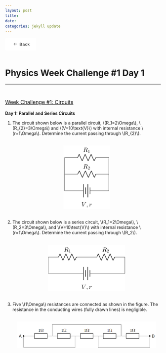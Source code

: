 ```yaml
---
layout: post
title:  
date:   
categories: jekyll update
---
```


<style>
    button {
        display: flex;
        height: 3em;
        width: 100px;
        align-items: center;
        justify-content: center;
        background-color: #eeeeee4b;
        border-radius: 3px;
        letter-spacing: 1px;
        transition: all 0.2s linear;
        cursor: pointer;
        border: none;
        background: #fff;
    }

        button > svg {
            margin-right: 5px;
            margin-left: 5px;
            font-size: 20px;
            transition: all 0.4s ease-in;
        }

        button:hover > svg {
            font-size: 1.2em;
            transform: translateX(-5px);
        }

        button:hover {
            box-shadow: 9px 9px 33px #d1d1d1, -9px -9px 33px #ffffff;
            transform: translateY(-2px);
        }
</style>

<style>
a:link, a:visited{
  color: black;
  text-decoration: none;
}
a:hover {
  color: orange;
  text-decoration: none;
}
</style>

<script id="MathJax-script" async src="https://cdn.jsdelivr.net/npm/mathjax@3/es5/tex-mml-chtml.js"></script>
<link rel="stylesheet" type="text/css" href="https://tikzjax.com/v1/fonts.css">
<script src="https://tikzjax.com/v1/tikzjax.js"></script>
<script src="//i.upmath.me/latex.js"></script>

<a href="/main_pages/Handouts.html" style="color:black;text-decoration:none">
<button>
    <svg height="16" width="16" xmlns="http://www.w3.org/2000/svg" version="1.1" viewBox="0 0 1024 1024"><path d="M874.690416 495.52477c0 11.2973-9.168824 20.466124-20.466124 20.466124l-604.773963 0 188.083679 188.083679c7.992021 7.992021 7.992021 20.947078 0 28.939099-4.001127 3.990894-9.240455 5.996574-14.46955 5.996574-5.239328 0-10.478655-1.995447-14.479783-5.996574l-223.00912-223.00912c-3.837398-3.837398-5.996574-9.046027-5.996574-14.46955 0-5.433756 2.159176-10.632151 5.996574-14.46955l223.019353-223.029586c7.992021-7.992021 20.957311-7.992021 28.949332 0 7.992021 8.002254 7.992021 20.957311 0 28.949332l-188.073446 188.073446 604.753497 0C865.521592 475.058646 874.690416 484.217237 874.690416 495.52477z"></path></svg>
    <span>Back</span>
</button>
</a>

<br />
<head>
    <h1>
        Physics Week Challenge #1 Day 1
    </h1>
</head>

<hr />

<br />
    <p style="text-decoration:underline;font-size:larger">
        Week Challenge #1: Circuits
    </p>

<b>Day 1: Parallel and Series Circuits</b>
<ol>
    <li>
            The circuit shown below is a parallel circuit, \(R_1=2\Omega\), \(R_{2}=3\Omega\) and \(V=10\text{V}\) with internal resistance \(r=1\Omega\). Determine the current passing through \(R_{2}\).
    </li>
    <br />
        <p align="center">
            <img class="center" src="/main_pages/PWC/W1D11.png" width="150px" alt="W1D11" >
        </p>
    <br />
    <li>
            The circuit shown below is a series circuit, \(R_1=2\Omega\), \(R_2=3\Omega\), and \(V=10\text{V}\) with internal resistance \(r=1\Omega\). Determine the current passing through \(R_2\).
    </li>
    <br />
        <p align="center">
            <img src="/main_pages/PWC/W1D12.png" width="250px" alt="W1D11">
        </p>
    <br />
    <li>
            Five \(1\Omega\) resistances are connected as shown in the figure. The resistance in the conducting wires (fully drawn lines) is negligible.
    </li>
    <br />
        <p align="center">
            <img class="center" src="/main_pages/PWC/W1D13.png" width="450px" alt="W1D11">
        </p>
</ol>


